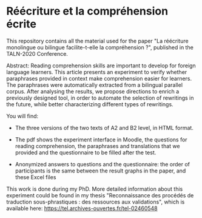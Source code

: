 # Réécriture et la compréhension écrite 

This repository contains all the material used for the paper "La réécriture monolingue ou bilingue facilite-t-elle la compréhension ?", published in the TALN-2020 Conference. 

Abstract:
Reading comprehension skills are important to develop for foreign language learners. This article presents an experiment to verify whether paraphrases provided in context make comprehension easier for learners. The paraphrases were automatically extracted from a bilingual parallel corpus. After analysing the results, we propose directions to enrich a previously designed tool, in order to automate the selection of rewritings in the future, while better characterizing different types of rewritings.

You will find: 

- The three versions of the two texts of A2 and B2 level, in HTML format. 

- The pdf shows the experiment interface in Moodle, the questions for reading comprehension, the paraphrases and translations that we provided and the questionnaire to be filled after the test. 

- Anonymized answers to questions and the questionnaire: the order of participants is the same between the result graphs in the paper, and these Excel files 

This work is done during my PhD. More detailed information about this experiment could be found in my thesis "Reconnaissance des procédés de traduction sous-phrastiques : des ressources aux validations", which is available here: https://tel.archives-ouvertes.fr/tel-02460548
